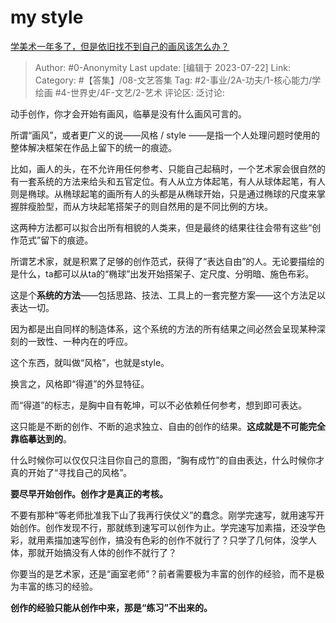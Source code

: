 # my style
[学美术一年多了，但是依旧找不到自己的画风该怎么办？](https://www.zhihu.com/question/613265666/answer/3130541537)

> Author: #0-Anonymity
> Last update: [编辑于 2023-07-22]
> Link:
> Category: #【答集】/08-文艺答集
> Tag: #2-事业/2A-功夫/1-核心能力/学绘画 #4-世界史/4F-文艺/2-艺术
> 评论区:
> 泛讨论:

动手创作，你才会开始有画风，临摹是没有什么画风可言的。

所谓“画风”，或者更广义的说——风格 / style ——是指一个人处理问题时使用的整体解决框架在作品上留下的统一的痕迹。

比如，画人的头，在不允许用任何参考、只能自己起稿时，一个艺术家会很自然的有一套系统的方法来给头和五官定位。有人从立方体起笔，有人从球体起笔，有人则是椭球。从椭球起笔的画所有人的头都是从椭球开始，只是通过椭球的尺度来掌握胖瘦脸型，而从方块起笔搭架子的则自然用的是不同比例的方块。

这两种方法都可以拟合出所有相貌的人类来，但是最终的结果往往会带有这些“创作范式”留下的痕迹。

所谓艺术家，就是积累了足够的创作范式，获得了“表达自由”的人。无论要描绘的是什么，ta都可以从ta的“椭球”出发开始搭架子、定尺度、分明暗、施色布彩。

这是个**系统的方法**——包括思路、技法、工具上的一套完整方案——这个方法足以表达一切。

因为都是出自同样的制造体系，这个系统的方法的所有结果之间必然会呈现某种深刻的一致性、一种内在的呼应。

这个东西，就叫做“风格”，也就是style。

换言之，风格即“得道”的外显特征。

而“得道”的标志，是胸中自有乾坤，可以不必依赖任何参考，想到即可表达。

这只能是不断的创作、不断的追求独立、自由的创作的结果。**这成就是不可能完全靠临摹达到的**。

什么时候你可以仅仅只注目你自己的意图，“胸有成竹”的自由表达，什么时候你才真的开始了“寻找自己的风格”。

**要尽早开始创作。创作才是真正的考核。**

不要有那种“等老师批准我下山了我再行侠仗义”的蠢念。刚学完速写，就用速写开始创作。创作发现不行，那就练到速写可以创作为止。学完速写加素描，还没学色彩，就用素描加速写创作，搞没有色彩的创作不就行了？只学了几何体，没学人体，那就开始搞没有人体的创作不就行了？

你要当的是艺术家，还是“画室老师”？前者需要极为丰富的创作的经验，而不是极为丰富的练习的经验。

**创作的经验只能从创作中来，那是“练习”不出来的。**
